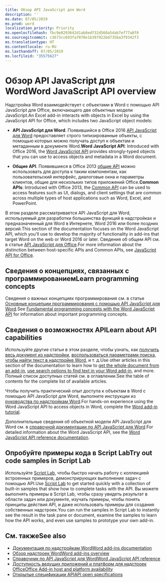 ```yaml
---
title: Обзор API JavaScript для Word
description: ''
ms.date: 07/05/2019
ms.prod: word
localization_priority: Priority
ms.openlocfilehash: fbc9e8293642d1ab8edf32d568a5dab7ef77a8f0
ms.sourcegitcommit: c3673cc693fa7070e1b397922bd735ba3f9342f3
ms.translationtype: HT
ms.contentlocale: ru-RU
ms.lasthandoff: 07/05/2019
ms.locfileid: "35575627"
---
```

# <a name="word-javascript-api-overview"></a><span data-ttu-id="c59f2-102">Обзор API JavaScript для Word</span><span class="sxs-lookup"><span data-stu-id="c59f2-102">Word JavaScript API overview</span></span>

<span data-ttu-id="c59f2-103">Надстройка Word взаимодействует с объектами в Word с помощью API JavaScript для Office, включающего две объектных модели JavaScript.</span><span class="sxs-lookup"><span data-stu-id="c59f2-103">An Excel add-in interacts with objects in Excel by using the JavaScript API for Office, which includes two JavaScript object models:</span></span>

* <span data-ttu-id="c59f2-104">**API JavaScript для Word**. Появившийся в Office 2016 [API JavaScript для Word](/javascript/api/word) предоставляет строго типизированные объекты, с помощью которых можно получать доступ к объектам и метаданным в документе Word.</span><span class="sxs-lookup"><span data-stu-id="c59f2-104">**Word JavaScript API**: Introduced with Office 2016, the [Word JavaScript API](/javascript/api/word) provides strongly-typed objects that you can use to access objects and metadata in a Word document.</span></span> 

* <span data-ttu-id="c59f2-105">**Общие API**. Появившиеся в Office 2013 [общие API](/javascript/api/office) можно использовать для доступа к таким компонентам, как пользовательский интерфейс, диалоговые окна и параметры клиентов, общие для нескольких типов приложений Office.</span><span class="sxs-lookup"><span data-stu-id="c59f2-105">**Common APIs**: Introduced with Office 2013, the [Common API](/javascript/api/office) can be used to access features such as UI, dialogs, and client settings that are common across multiple types of host applications such as Word, Excel, and PowerPoint.</span></span>

<span data-ttu-id="c59f2-106">В этом разделе рассматривается API JavaScript для Word, используемый для разработки большинства функций в надстройках и предназначенный для Word в Интернете, Word 2016 или более поздних версий.</span><span class="sxs-lookup"><span data-stu-id="c59f2-106">This section of the documentation focuses on the Word JavaScript API, which you'll use to develop the majority of functionality in add-ins that target Word on the web or Word 2016 or later.</span></span> <span data-ttu-id="c59f2-107">Сведения об общем API см. в статье [API JavaScript для Office](../javascript-api-for-office.md).</span><span class="sxs-lookup"><span data-stu-id="c59f2-107">For more information about the distinction between host-specific APIs and Common APIs, see [JavaScript API for Office](../javascript-api-for-office.md).</span></span> 

## <a name="learn-programming-concepts"></a><span data-ttu-id="c59f2-108">Сведения о концепциях, связанных с программированием</span><span class="sxs-lookup"><span data-stu-id="c59f2-108">Learn programming concepts</span></span>

<span data-ttu-id="c59f2-109">Сведения о важных концепциях программирования см. в статье [Основные концепции программирования с помощью API JavaScript для Word](../../word/word-add-ins-core-concepts.md).</span><span class="sxs-lookup"><span data-stu-id="c59f2-109">See [Fundamental programming concepts with the Word JavaScript API](../../word/word-add-ins-core-concepts.md) for information about important programming concepts.</span></span>
 
## <a name="learn-about-api-capabilities"></a><span data-ttu-id="c59f2-110">Сведения о возможностях API</span><span class="sxs-lookup"><span data-stu-id="c59f2-110">Learn about API capabilities</span></span>

<span data-ttu-id="c59f2-111">Используйте другие статьи в этом разделе, чтобы узнать, как [получить весь документ из надстройки](../../word/get-the-whole-document-from-an-add-in-for-word.md), [воспользоваться параметрами поиска, чтобы найти текст в надстройке Word,](../../word/search-option-guidance.md) и т. д.</span><span class="sxs-lookup"><span data-stu-id="c59f2-111">Use other articles in this section of the documentation to learn how to [get the whole document from an add-in](../../word/get-the-whole-document-from-an-add-in-for-word.md), [use search options to find text in your Word add-in](../../word/search-option-guidance.md), and more.</span></span> <span data-ttu-id="c59f2-112">Полный список доступных статей см. в оглавлении.</span><span class="sxs-lookup"><span data-stu-id="c59f2-112">See the table of contents for the complete list of available articles.</span></span>

<span data-ttu-id="c59f2-113">Чтобы получить практический опыт доступа к объектам в Word с помощью API JavaScript для Word, выполните инструкции из [руководства по надстройкам Word](../../tutorials/word-tutorial.md).</span><span class="sxs-lookup"><span data-stu-id="c59f2-113">For hands-on experience using the Word JavaScript API to access objects in Word, complete the [Word add-in tutorial](../../tutorials/word-tutorial.md).</span></span> 

<span data-ttu-id="c59f2-114">Дополнительные сведения об объектной модели API JavaScript для Word см. в [справочной документации по API JavaScript для Word](/javascript/api/word).</span><span class="sxs-lookup"><span data-stu-id="c59f2-114">For detailed information about the Word JavaScript API, see the [Word JavaScript API reference documentation](/javascript/api/word).</span></span>

## <a name="try-out-code-samples-in-script-lab"></a><span data-ttu-id="c59f2-115">Опробуйте примеры кода в Script Lab</span><span class="sxs-lookup"><span data-stu-id="c59f2-115">Try out code samples in Script Lab</span></span>

<span data-ttu-id="c59f2-116">Используйте [Script Lab](../../overview/explore-with-script-lab.md), чтобы быстро начать работу с коллекцией встроенных примеров, демонстрирующих выполнение задач с помощью API.</span><span class="sxs-lookup"><span data-stu-id="c59f2-116">Use [Script Lab](../../overview/explore-with-script-lab.md) to get started quickly with a collection of built-in samples that show how to complete tasks with the API.</span></span> <span data-ttu-id="c59f2-117">Вы можете выполнять примеры в Script Lab, чтобы сразу увидеть результат в области задач или документе, изучать примеры, чтобы понять принципы действия API, и даже использовать примеры для создания собственных надстроек.</span><span class="sxs-lookup"><span data-stu-id="c59f2-117">You can run the samples in Script Lab to instantly see the result in the task pane or document, examine the samples to learn how the API works, and even use samples to prototype your own add-in.</span></span>

## <a name="see-also"></a><span data-ttu-id="c59f2-118">См. также</span><span class="sxs-lookup"><span data-stu-id="c59f2-118">See also</span></span>

- [<span data-ttu-id="c59f2-119">Документация по надстройкам Word</span><span class="sxs-lookup"><span data-stu-id="c59f2-119">Word add-ins documentation</span></span>](../../word/index.md)
- [<span data-ttu-id="c59f2-120">Обзор надстроек Word</span><span class="sxs-lookup"><span data-stu-id="c59f2-120">Word add-ins overview</span></span>](../../word/word-add-ins-programming-overview.md)
- [<span data-ttu-id="c59f2-121">Справочник по API JavaScript для Word</span><span class="sxs-lookup"><span data-stu-id="c59f2-121">Word JavaScript API reference</span></span>](/javascript/api/word)
- [<span data-ttu-id="c59f2-122">Доступность ведущих приложений и платформ для надстроек Office</span><span class="sxs-lookup"><span data-stu-id="c59f2-122">Office Add-in host and platform availability</span></span>](../../overview/office-add-in-availability.md)
- [<span data-ttu-id="c59f2-123">Открытые спецификации API</span><span class="sxs-lookup"><span data-stu-id="c59f2-123">API open specifications</span></span>](../openspec/openspec.md)

